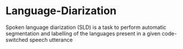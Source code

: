 # Language-Diarization
Spoken language diarization (SLD) is a task to perform automatic segmentation and labelling of the languages present in a given code-switched speech utterance

